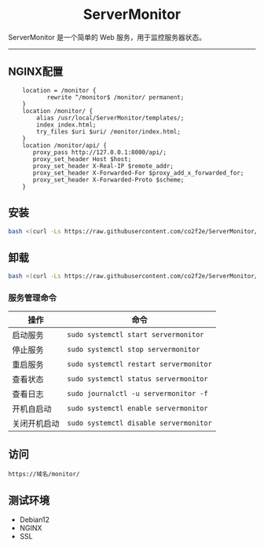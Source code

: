 <h1 align="center">
  ServerMonitor
</h1>
ServerMonitor 是一个简单的 Web 服务，用于监控服务器状态。

<hr>

## NGINX配置
```bahs
    location = /monitor {
    	   rewrite ^/monitor$ /monitor/ permanent;
    }
    location /monitor/ {
        alias /usr/local/ServerMonitor/templates/;
        index index.html;
        try_files $uri $uri/ /monitor/index.html;    
    }
    location /monitor/api/ {
       proxy_pass http://127.0.0.1:8000/api/;
       proxy_set_header Host $host;
       proxy_set_header X-Real-IP $remote_addr;
       proxy_set_header X-Forwarded-For $proxy_add_x_forwarded_for;
       proxy_set_header X-Forwarded-Proto $scheme;
    }
```
## 安装
```bash
bash <(curl -Ls https://raw.githubusercontent.com/co2f2e/ServerMonitor/main/install_servermonitor.sh)
```
## 卸载
```bash
bash <(curl -Ls https://raw.githubusercontent.com/co2f2e/ServerMonitor/main/uninstall_servermonitor.sh)
```
### 服务管理命令
| 操作         | 命令                                                        |
|--------------|-------------------------------------------------------------|
| 启动服务     | ```sudo systemctl start servermonitor```                      |
| 停止服务     | ```sudo systemctl stop servermonitor```                       |
| 重启服务     | ```sudo systemctl restart servermonitor```                    |
| 查看状态     | ```sudo systemctl status servermonitor```                     |
| 查看日志     | ```sudo journalctl -u servermonitor -f```                     |
| 开机自启动   | ```sudo systemctl enable servermonitor```                     |
| 关闭开机启动 | ```sudo systemctl disable servermonitor```                    |
## 访问
`https://域名/monitor/`
## 测试环境
* Debian12
* NGINX
* SSL
